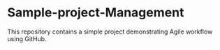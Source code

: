 # Sample-project-Management
This repository contains a simple project demonstrating Agile  workflow using GitHub.
